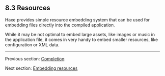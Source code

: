 ## 8.3 Resources

Haxe provides simple resource embedding system that can be used for embedding  files directly into the compiled application.

While it may be not optimal to embed large assets, like images or music in the application file, it comes in very handy to embed smaller resources, like configuration or XML data.

---

Previous section: [Completion](cr-completion.md)

Next section: [Embedding resources](cr-resources-embed.md)